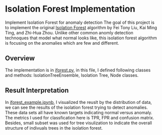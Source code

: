 # Isolation Forest Implementation

Implement Isolation Forest for anomaly detection
The goal of this project is to implement the original [Isolation Forest](paper_iforest.pdf) algorithm by Fei Tony Liu, Kai Ming Ting, and Zhi-Hua Zhou. Unlike other common anomly detection technoques that model what normal looks like, this isolation forest algorithm is focusing on the anomalies which are few and different. 

## Overview

The implementation is in [iforest.py](iforest.py), in this file, I defined following classes and methods: IsolationTreeEnsemble, Isolation Tree, Node classes. 


## Result Interpretation

In [iforest_example.ipynb](iforest_example.ipynb), I visualized the reuslt by the distribution of data, we can see the results of the isolation forest trying to detect anomalies. These data sets all have known targets indicating normal versus anomaly.
The metrics I used for classfication here is TPR, FPR and confusion matrix. Besides, small subset was used for tree visulization to indicate the overall structure of indivuals trees in the isolation forest.
